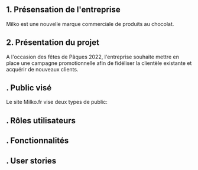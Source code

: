 ## 1. Présensation de l'entreprise 

Milko est une nouvelle marque commerciale de produits au chocolat. 

<!-- ###	Activités principales
###	Produits et services vendus
###	Zone de chalandise
###	Avantage concurrentiel / positionnement par rapport à la concurrence -->

## 2. Présentation du projet 

A l'occasion des fêtes de Pâques 2022, l'entreprise souhaite mettre en place une campagne promotionnelle afin de fidéliser la clientèle existante et acquérir de nouveaux clients.

<!-- a)	Objectifs globaux

b)	Date de mise en ligne prévisionnelle -->



## . Public visé 

Le site Milko.fr vise deux types de public: 


## . Rôles utilisateurs


## . Fonctionnalités 

## . User stories 
